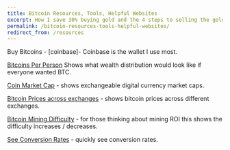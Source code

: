 ```yaml
---
title: Bitcoin Resources, Tools, Helpful Websites
excerpt: How I save 30% buying gold and the 4 steps to selling the gold to earn 9% profit.
permalink: /bitcoin-resources-tools-helpful-websites/
redirect_from: /resources
---
```


Buy Bitcoins - [coinbase]- Coinbase is the wallet I use most.

[Bitcoins Per Person](http://bitcoinsperperson.com/)
Shows what wealth distribution would look like if everyone wanted BTC.

[Coin Market Cap](http://coinmarketcap.com/) - shows exchangeable digital currency market caps.

[Bitcoin Prices across exchanges](http://bitcoincharts.com/markets/currency/USD.html) - shows bitcoin prices across different exchanges.

[Bitcoin Mining Difficulty](https://blockchain.info/charts/difficulty) - for those thinking about mining ROI this shows the difficulty increases / decreases.

[See Conversion Rates](http://preev.com/) - quickly see conversion rates.
